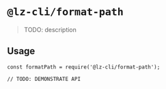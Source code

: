 # `@lz-cli/format-path`

> TODO: description

## Usage

```
const formatPath = require('@lz-cli/format-path');

// TODO: DEMONSTRATE API
```
